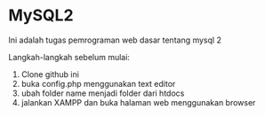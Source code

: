 # MySQL2
Ini adalah tugas pemrograman web dasar tentang mysql 2

Langkah-langkah sebelum mulai:
1. Clone github ini
2. buka config.php menggunakan text editor
3. ubah folder name menjadi folder dari htdocs
4. jalankan XAMPP dan buka halaman web menggunakan browser
